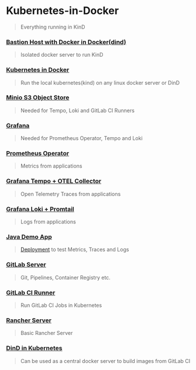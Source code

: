 # Kubernetes-in-Docker
> Everything running in KinD
### [Bastion Host with Docker in Docker(dind)](bastion-host.txt)
> Isolated docker server to run KinD
### [Kubernetes in Docker](kind.txt)
> Run the local kubernetes(kind) on any linux docker server or DinD
### [Minio S3 Object Store](minio.txt)
> Needed for Tempo, Loki and GitLab CI Runners
### [Grafana](grafana.txt)
> Needed for Prometheus Operator, Tempo and Loki
### [Prometheus Operator](prometheus-operator.txt)
> Metrics from applications
### [Grafana Tempo + OTEL Collector](tempo.txt)
> Open Telemetry Traces from applications
### [Grafana Loki + Promtail](loki.txt)
> Logs from applications
### [Java Demo App](demo-app.txt)
> [Deployment](deployment.yaml) to test Metrics, Traces and Logs
### [GitLab Server](gitlab.txt)
> Git, Pipelines, Container Registry etc.
### [GitLab CI Runner](gitlab-runner.txt)
> Run GitLab CI Jobs in Kubernetes
### [Rancher Server](rancher.txt)
> Basic Rancher Server
### [DinD in Kubernetes](dind.txt)
> Can be used as a central docker server to build images from GitLab CI